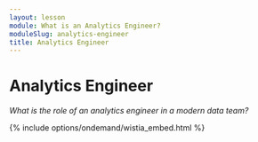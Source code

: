 ```yaml
---
layout: lesson
module: What is an Analytics Engineer?
moduleSlug: analytics-engineer
title: Analytics Engineer
---
```


# Analytics Engineer
_What is the role of an analytics engineer in a modern data team?_

{% include options/ondemand/wistia_embed.html %}
